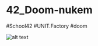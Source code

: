 # 42_Doom-nukem
#School42 #UNIT.Factory #doom

![alt text](https://raw.githubusercontent.com/APluzhnik/42_Doom-nukem/master/resources/textures/menu.bmp)
